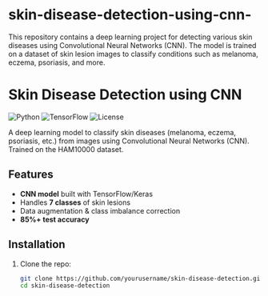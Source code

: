 # skin-disease-detection-using-cnn-
This repository contains a deep learning project for detecting various skin diseases using Convolutional Neural Networks (CNN). The model is trained on a dataset of skin lesion images to classify conditions such as melanoma, eczema, psoriasis, and more.
# Skin Disease Detection using CNN  

![Python](https://img.shields.io/badge/Python-3.8%2B-blue)
![TensorFlow](https://img.shields.io/badge/TensorFlow-2.0%2B-orange)
![License](https://img.shields.io/badge/License-MIT-green)

A deep learning model to classify skin diseases (melanoma, eczema, psoriasis, etc.) from images using Convolutional Neural Networks (CNN). Trained on the HAM10000 dataset.

## Features
- **CNN model** built with TensorFlow/Keras
- Handles **7 classes** of skin lesions
- Data augmentation & class imbalance correction
- **85%+ test accuracy**


## Installation
1. Clone the repo:
   ```bash
   git clone https://github.com/yourusername/skin-disease-detection.git
   cd skin-disease-detection
